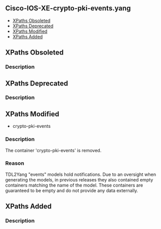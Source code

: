 ## Cisco-IOS-XE-crypto-pki-events.yang


- [XPaths Obsoleted](#xpaths-obsoleted)
- [XPaths Deprecated](#xpaths-deprecated)
- [XPaths Modified](#xpaths-modified)
- [XPaths Added](#xpaths-added)

## XPaths Obsoleted

### Description

## XPaths Deprecated

### Description

## XPaths Modified

- crypto-pki-events

### Description

The container 'crypto-pki-events' is removed.

### Reason

TDL2Yang "events" models hold notifications. Due to an oversight when generating the models, in previous releases they also contained empty containers matching the name of the model. These containers are guaranteed to be empty and do not provide any data externally.

## XPaths Added

### Description
